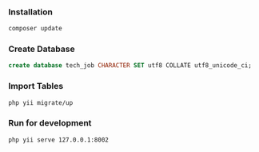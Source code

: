
### Installation
```sh
composer update
```

### Create Database
```sql
create database tech_job CHARACTER SET utf8 COLLATE utf8_unicode_ci;
```

### Import Tables
```sh
php yii migrate/up
```

### Run for development
```sh
php yii serve 127.0.0.1:8002
```
